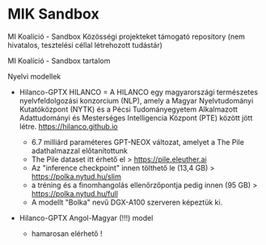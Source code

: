 # MIK Sandbox
MI Koalíció - Sandbox
Közösségi projekteket támogató repository
(nem hivatalos, tesztelési céllal létrehozott tudástár)


MI Koalíció - Sandbox tartalom

Nyelvi modellek
- Hilanco-GPTX
HILANCO = A HILANCO egy magyarországi természetes nyelvfeldolgozási konzorcium (NLP), amely a Magyar Nyelvtudományi Kutatóközpont (NYTK) és a Pécsi Tudományegyetem Alkalmazott Adattudományi és Mesterséges Intelligencia Központ (PTE) között jött létre.
https://hilanco.github.io 
   - 6.7 milliárd paraméteres GPT-NEOX változat, amelyet a The Pile adathalmazzal előtanítottunk
   - The Pile dataset itt érhető el > https://pile.eleuther.ai
   - Az "inference checkpoint" innen tölthető le (13,4 GB) > https://polka.nytud.hu/slim
   - a tréning és a finomhangolás ellenőrzőpontja pedig innen (95 GB) > https://polka.nytud.hu/full
   - A modellt "Bolka" nevű DGX-A100 szerveren képeztük ki.

- Hilanco-GPTX Angol-Magyar (!!!) model
   - hamarosan elérhető !
